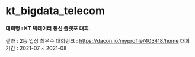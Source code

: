 # kt_bigdata_telecom
**대회명 : KT 빅데이터 통신 플랫포 대회**. 

결과 : 2등 입상 최우수
대회링크 : https://dacon.io/myprofile/403418/home
대회 기간 : 2021-07 ~ 2021-08
